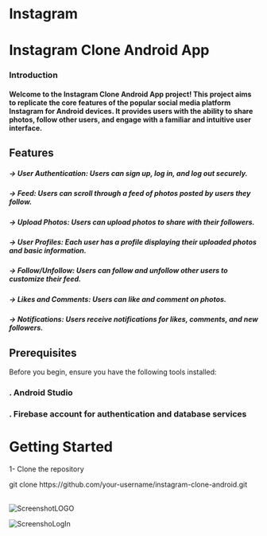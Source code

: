 # Instagram


# Instagram Clone Android App

### Introduction
#### Welcome to the Instagram Clone Android App project! This project aims to replicate the core features of the popular social media platform Instagram for Android devices. It provides users with the ability to share photos, follow other users, and engage with a familiar and intuitive user interface.

## Features
##### -> User Authentication: Users can sign up, log in, and log out securely.
##### -> Feed: Users can scroll through a feed of photos posted by users they follow.
##### -> Upload Photos: Users can upload photos to share with their followers.
##### -> User Profiles: Each user has a profile displaying their uploaded photos and basic information.
##### -> Follow/Unfollow: Users can follow and unfollow other users to customize their feed.
##### -> Likes and Comments: Users can like and comment on photos.
##### -> Notifications: Users receive notifications for likes, comments, and new followers.


## Prerequisites
Before you begin, ensure you have the following tools installed:

### . Android Studio
### . Firebase account for authentication and database services

# Getting Started
<p>1- Clone the repository</p>
git clone https://github.com/your-username/instagram-clone-android.git




<br>
<br>

![ScreenshotLOGO](https://github.com/md-akhlak/Instagram/assets/115857969/76d91e3f-be28-446d-a7fc-e800927fa91d)


![ScreenshoLogIn](https://github.com/md-akhlak/Instagram/assets/115857969/c8b0d4bb-5298-4063-ba27-388cb134699c)

